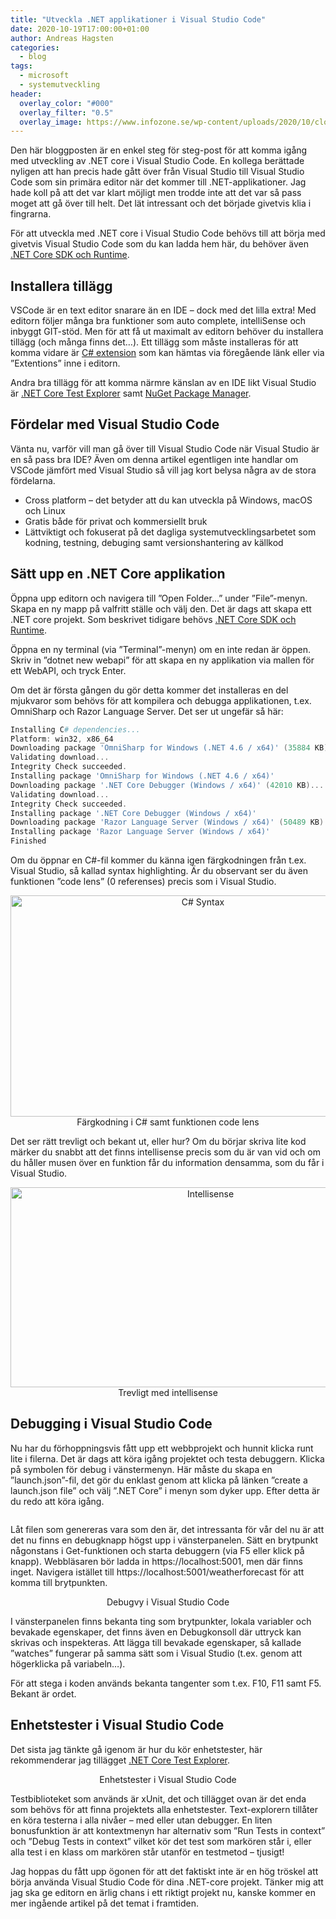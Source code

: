 ```yaml
---
title: "Utveckla .NET applikationer i Visual Studio Code"
date: 2020-10-19T17:00:00+01:00
author: Andreas Hagsten
categories:
  - blog
tags:
  - microsoft
  - systemutveckling
header:
  overlay_color: "#000"
  overlay_filter: "0.5"
  overlay_image: https://www.infozone.se/wp-content/uploads/2020/10/close-up-of-hands-contemporary-website-developer-man-typing-and-code-picture-id1167467556.jpg
---
```

Den här bloggposten är en enkel steg för steg-post för att komma igång med utveckling av .NET core i Visual Studio Code. En kollega berättade nyligen att han precis hade gått över från Visual Studio till Visual Studio Code som sin primära editor när det kommer till .NET-applikationer. Jag hade koll på att det var klart möjligt men trodde inte att det var så pass moget att gå över till helt. Det lät intressant och det började givetvis klia i fingrarna.

För att utveckla med .NET core i Visual Studio Code behövs till att börja med givetvis Visual Studio Code som du kan ladda hem här, du behöver även [.NET Core SDK och Runtime](https://dotnet.microsoft.com/download).

## Installera tillägg
VSCode är en text editor snarare än en IDE – dock med det lilla extra! Med editorn följer många bra funktioner som auto complete, intelliSense och inbyggt GIT-stöd. Men för att få ut maximalt av editorn behöver du installera tillägg (och många finns det…). Ett tillägg som måste installeras för att komma vidare är [C# extension](https://marketplace.visualstudio.com/items?itemName=ms-dotnettools.csharp) som kan hämtas via föregående länk eller via ”Extentions” inne i editorn.

Andra bra tillägg för att komma närmre känslan av en IDE likt Visual Studio är [.NET Core Test Explorer](https://marketplace.visualstudio.com/items?itemName=formulahendry.dotnet-test-explorer) samt [NuGet Package Manager](https://marketplace.visualstudio.com/items?itemName=jmrog.vscode-nuget-package-manager).

## Fördelar med Visual Studio Code
Vänta nu, varför vill man gå över till Visual Studio Code när Visual Studio är en så pass bra IDE? Även om denna artikel egentligen inte handlar om VSCode jämfört med Visual Studio så vill jag kort belysa några av de stora fördelarna.

- Cross platform – det betyder att du kan utveckla på Windows, macOS och Linux
- Gratis både för privat och kommersiellt bruk
- Lättviktigt och fokuserat på det dagliga systemutvecklingsarbetet som kodning, testning, debuging samt versionshantering av källkod

## Sätt upp en .NET Core applikation
Öppna upp editorn och navigera till ”Open Folder…” under ”File”-menyn. Skapa en ny mapp på valfritt ställe och välj den. Det är dags att skapa ett .NET core projekt. Som beskrivet tidigare behövs [.NET Core SDK och Runtime](https://dotnet.microsoft.com/download).

Öppna en ny terminal (via ”Terminal”-menyn) om en inte redan är öppen. Skriv in ”dotnet new webapi” för att skapa en ny applikation via mallen för ett WebAPI,  och tryck Enter.

Om det är första gången du gör detta kommer det installeras en del mjukvaror som behövs för att kompilera och debugga applikationen, t.ex. OmniSharp och Razor Language Server. Det ser ut ungefär så här:

```powershell
Installing C# dependencies...
Platform: win32, x86_64
Downloading package 'OmniSharp for Windows (.NET 4.6 / x64)' (35884 KB).................... Done!
Validating download...
Integrity Check succeeded.
Installing package 'OmniSharp for Windows (.NET 4.6 / x64)'
Downloading package '.NET Core Debugger (Windows / x64)' (42010 KB).................... Done!
Validating download...
Integrity Check succeeded.
Installing package '.NET Core Debugger (Windows / x64)'
Downloading package 'Razor Language Server (Windows / x64)' (50489 KB).................... Done!
Installing package 'Razor Language Server (Windows / x64)'
Finished
```
Om du öppnar en C#-fil kommer du känna igen färgkodningen från t.ex. Visual Studio, så kallad syntax highlighting. Är du observant ser du även funktionen ”code lens” (0 referenses) precis som i Visual Studio.

<p align="center">
  <img src="https://www.infozone.se/wp-content/uploads/2020/10/syntax_codelens.png" alt="C# Syntax" width="600" height="354"/>
  <br/>Färgkodning i C# samt funktionen code lens
</p>

Det ser rätt trevligt och bekant ut, eller hur? Om du börjar skriva lite kod märker du snabbt att det finns intellisense precis som du är van vid och om du håller musen över en funktion får du information densamma, som du får i Visual Studio.

<p align="center">
  <img src="https://www.infozone.se/wp-content/uploads/2020/10/intellisence.png" alt="Intellisense" width="624" height="320"/>
  <br/>Trevligt med intellisense
</p>

## Debugging i Visual Studio Code
Nu har du förhoppningsvis fått upp ett webbprojekt och hunnit klicka runt lite i filerna. Det är dags att köra igång projektet och testa debuggern. Klicka på symbolen för debug i vänstermenyn. Här måste du skapa en ”launch.json”-fil, det gör du enklast genom att klicka på länken ”create a launch.json file” och välj ”.NET Core” i menyn som dyker upp. Efter detta är du redo att köra igång.

<p align="center">
  <img src="https://www.infozone.se/wp-content/uploads/2020/10/configure_debug.png" alt="" />
</p>

Låt filen som genereras vara som den är, det intressanta för vår del nu är att det nu finns en debugknapp högst upp i vänsterpanelen. Sätt en brytpunkt någonstans i Get-funktionen och starta debuggern (via F5 eller klick på knapp). Webbläsaren bör ladda in https://localhost:5001, men där finns inget. Navigera istället till https://localhost:5001/weatherforecast för att komma till brytpunkten.

<p align="center">
  <img src="https://www.infozone.se/wp-content/uploads/2020/10/debug-e1601558240871.png" alt="" />
  <br/>Debugvy i Visual Studio Code
</p>

I vänsterpanelen finns bekanta ting som brytpunkter, lokala variabler och bevakade egenskaper, det finns även en Debugkonsoll där uttryck kan skrivas och inspekteras. Att lägga till bevakade egenskaper, så kallade ”watches” fungerar på samma sätt som i Visual Studio (t.ex. genom att högerklicka på variabeln…).

För att stega i koden används bekanta tangenter som t.ex. F10, F11 samt F5. Bekant är ordet.

## Enhetstester i Visual Studio Code
Det sista jag tänkte gå igenom är hur du kör enhetstester, här rekommenderar jag tillägget [.NET Core Test Explorer](https://marketplace.visualstudio.com/items?itemName=formulahendry.dotnet-test-explorer).

<p align="center">
  <img src="https://www.infozone.se/wp-content/uploads/2020/10/unittests.png" alt="" />
  <br/>Enhetstester i Visual Studio Code
</p>

Testbiblioteket som används är xUnit, det och tillägget ovan är det enda som behövs för att finna projektets alla enhetstester. Text-explorern tillåter en köra testerna i alla nivåer – med eller utan debugger. En liten bonusfunktion är att kontextmenyn har alternativ som ”Run Tests in context” och ”Debug Tests in context” vilket kör det test som markören står i, eller alla test i en klass om markören står utanför en testmetod – tjusigt!

Jag hoppas du fått upp ögonen för att det faktiskt inte är en hög tröskel att börja använda Visual Studio Code för dina .NET-core projekt. Tänker mig att jag ska ge editorn en ärlig chans i ett riktigt projekt nu, kanske kommer en mer ingående artikel på det temat i framtiden.
